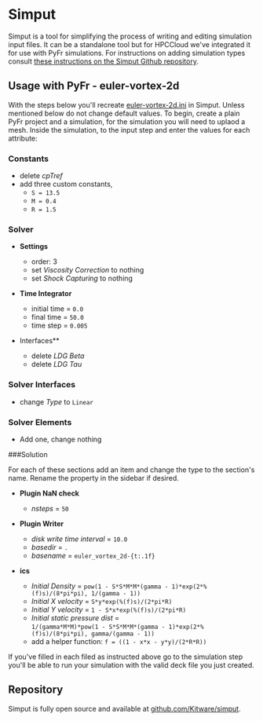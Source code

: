 # Simput

Simput is a tool for simplifying the process of writing and editing simulation input files. It can be a standalone tool but for HPCCloud we've integrated it for use with PyFr simulations. For instructions on adding simulation types consult [these instructions on the Simput Github repository](https://github.com/Kitware/simput#creating-a-new-simulation-type).

## Usage with PyFr - euler-vortex-2d

With the steps below you'll recreate [euler-vortex-2d.ini](https://github.com/vincentlab/PyFR/blob/develop/examples/euler_vortex_2d/euler_vortex_2d.ini) in Simput. Unless mentioned below do not change default values. To begin, create a plain PyFr project and a simulation, for the simulation you will need to uplaod a mesh. Inside the simulation, to the input step and enter the values for each attribute:   

### Constants
- delete _cpTref_
- add three custom constants,
    - `S = 13.5`
    - `M = 0.4`
    - `R = 1.5` 

### Solver
- **Settings**
    - order: 3
    - set _Viscosity Correction_ to nothing
    - set _Shock Capturing_ to nothing

- **Time Integrator**
    - initial time = `0.0`
    - final time = `50.0`
    - time step = `0.005`

- Interfaces**
    - delete _LDG Beta_ 
    - delete _LDG Tau_

### Solver Interfaces

- change _Type_ to `Linear`

### Solver Elements

- Add one, change nothing

###Solution

For each of these sections add an item and change the type to the section's name. Rename the property in the sidebar if desired.

- **Plugin NaN check**
    - _nsteps_ = `50`

- **Plugin Writer**
    - _disk write time interval_ = `10.0`
    - _basedir_ = `.`
    - _basename_ = `euler_vortex_2d-{t:.1f}`

- **ics**
    - _Initial Density_ = `pow(1 - S*S*M*M*(gamma - 1)*exp(2*%(f)s)/(8*pi*pi), 1/(gamma - 1))`
    - _Initial X velocity_ = `S*y*exp(%(f)s)/(2*pi*R)`
    - _Initial Y velocity_ = `1 - S*x*exp(%(f)s)/(2*pi*R)`
    - _Initial static pressure dist_ =  
      `1/(gamma*M*M)*pow(1 - S*S*M*M*(gamma - 1)*exp(2*%(f)s)/(8*pi*pi), gamma/(gamma - 1))`
    - add a helper function: `f = ((1 - x*x - y*y)/(2*R*R))`

If you've filled in each filed as instructed above go to the simulation step you'll be able to run your simulation with the valid deck file you just created.

## Repository

Simput is fully open source and available at [github.com/Kitware/simput](https://github.com/Kitware/simput).